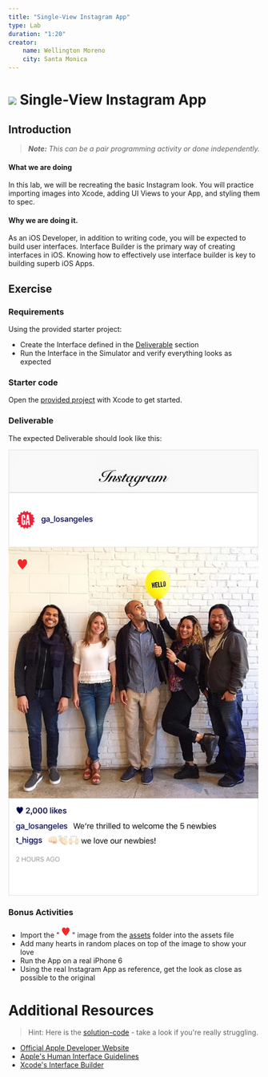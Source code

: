 ```yaml
---
title: "Single-View Instagram App"
type: Lab
duration: "1:20"
creator:
    name: Wellington Moreno
    city: Santa Monica
---
```



# ![](https://ga-dash.s3.amazonaws.com/production/assets/logo-9f88ae6c9c3871690e33280fcf557f33.png) Single-View Instagram App

## Introduction

> ***Note:*** _This can be a pair programming activity or done independently._

#### What we are doing
In this lab, we will be recreating the basic Instagram look. You will practice importing images into Xcode, adding UI Views to your App, and styling them to spec.


#### Why we are doing it.
As an iOS Developer, in addition to writing code, you will be expected to build user interfaces. Interface Builder is the primary way of creating interfaces in iOS. Knowing how to effectively use interface builder is key to building superb iOS Apps.

## Exercise

### Requirements

Using the provided starter project:

+ Create the Interface defined in the [Deliverable](#Deliverable) section
+ Run the Interface in the Simulator and verify everything looks as expected


### Starter code

Open the [provided project](starter-code) with Xcode to get started.

### Deliverable

The expected Deliverable should look like this:


<img align="center" src="assets/Deliverable.png" width = "500">



### Bonus Activities

+ Import the "<img src="assets/Heart@1x.png" width="25"></img>" image from the [assets](assets) folder into the assets file
+ Add many hearts in random places on top of the image to show your love
+ Run the App on a real iPhone 6
+ Using the real Instagram App as reference, get the look as close as possible to the original


# Additional Resources

>Hint: Here is the [solution-code](solution-code) - take a look if you're really struggling.


+ [Official Apple Developer Website](https://developer.apple.com/library/ios/navigation/)
+ [Apple's Human Interface Guidelines](https://developer.apple.com/library/ios/documentation/UserExperience/Conceptual/MobileHIG/)
+ [Xcode's Interface Builder](https://developer.apple.com/library/ios/recipes/Xcode_help-interface_builder/Chapters/AboutInterfaceBuilder.html)
